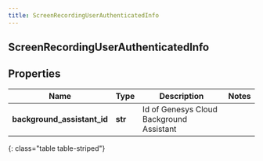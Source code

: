 ```yaml
---
title: ScreenRecordingUserAuthenticatedInfo
---
```

## ScreenRecordingUserAuthenticatedInfo

## Properties

|Name | Type | Description | Notes|
|------------ | ------------- | ------------- | -------------|
| **background_assistant_id** | **str** | Id of Genesys Cloud Background Assistant | |
{: class="table table-striped"}


